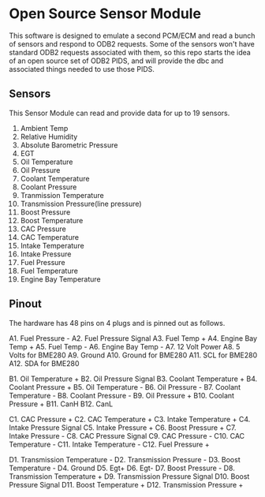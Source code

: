 # Open Source Sensor Module

This software is designed to emulate a second PCM/ECM and read a bunch of sensors and respond to ODB2 requests. Some of the sensors won't have standard ODB2 requests associated with them, so this repo starts the idea of an open source set of ODB2 PIDS, and will provide the dbc and associated things needed to use those PIDS.

## Sensors

This Sensor Module can read and provide data for up to 19 sensors.

1. Ambient Temp
2. Relative Humidity
3. Absolute Barometric Pressure
4. EGT
5. Oil Temperature
6. Oil Pressure
7. Coolant Temperature
8. Coolant Pressure
9. Tranmission Temperature
10. Transmission Pressure(line pressure)
11. Boost Pressure
12. Boost Temperature
13. CAC Pressure
14. CAC Temperature
15. Intake Temperature
16. Intake Pressure
17. Fuel Pressure
18. Fuel Temperature
19. Engine Bay Temperature

## Pinout

The hardware has 48 pins on 4 plugs and is pinned out as follows.

A1. Fuel Pressure -
A2. Fuel Pressure Signal
A3. Fuel Temp +
A4. Engine Bay Temp +
A5. Fuel Temp -
A6. Engine Bay Temp -
A7. 12 Volt Power
A8. 5 Volts for BME280
A9. Ground
A10. Ground for BME280
A11. SCL for BME280
A12. SDA for BME280

B1. Oil Temperature +
B2. Oil Pressure Signal
B3. Coolant Temperature +
B4. Coolant Pressure +
B5. Oil Temperature -
B6. Oil Pressure -
B7. Coolant Temperature -
B8. Coolant Pressure -
B9. Oil Pressure +
B10. Coolant Pressure +
B11. CanH
B12. CanL

C1. CAC Pressure +
C2. CAC Temperature +
C3. Intake Temperature +
C4. Intake Pressure Signal
C5. Intake Pressure +
C6. Boost Pressure +
C7. Intake Pressure -
C8. CAC Pressure Signal
C9. CAC Pressure -
C10. CAC Temperature -
C11. Intake Temperature -
C12. Fuel Pressure +

D1. Transmission Temperature -
D2. Transmission Pressure -
D3. Boost Temperature -
D4. Ground
D5. Egt+
D6. Egt-
D7. Boost Pressure -
D8. Transmission Temperature +
D9. Transmission Pressure Signal
D10. Boost Pressure Signal
D11. Boost Temperature +
D12. Transmission Pressure +



